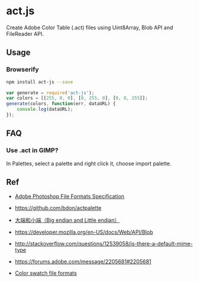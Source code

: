 # act.js

Create Adobe Color Table (.act) files using Uint8Array, Blob API and FileReader API.

## Usage

### Browserify

```bash
npm install act-js --save
```

```javascript
var generate = require('act-js');
var colors = [[255, 0, 0], [0, 255, 0], [0, 0, 255]];
generate(colors, function(err, dataURL) {
    console.log(dataURL);
});
```

## FAQ

### Use .act in GIMP?

In Palettes, select a palette and right click it, choose import palette.

## Ref

- [Adobe Photoshop File Formats Specification](http://www.adobe.com/devnet-apps/photoshop/fileformatashtml/)

- https://github.com/bdon/actpalette

- [大端和小端（Big endian and Little endian）](http://www.cnblogs.com/luxiaoxun/archive/2012/09/05/2671697.html)

- https://developer.mozilla.org/en-US/docs/Web/API/Blob

- http://stackoverflow.com/questions/12539058/is-there-a-default-mime-type

- https://forums.adobe.com/message/2205681#2205681

- [Color swatch file formats](http://www.selapa.net/swatches/colors/fileformats.php)
